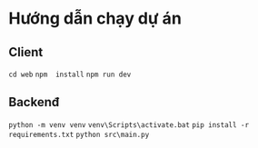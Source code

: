 # Hướng dẫn chạy dự án

## Client
`cd web`
`npm  install`
`npm run dev`
## Backenđ
`python -m venv venv`
`venv\Scripts\activate.bat`
`pip install -r requirements.txt`
`python src\main.py `
